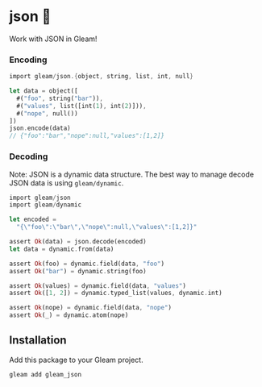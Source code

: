 # json 🐑

Work with JSON in Gleam!

### Encoding

```rust
import gleam/json.{object, string, list, int, null}

let data = object([
  #("foo", string("bar")),
  #("values", list([int(1), int(2)])),
  #("nope", null())
])
json.encode(data)
// {"foo":"bar","nope":null,"values":[1,2]}
```

### Decoding

Note: JSON is a dynamic data structure.
The best way to manage decode JSON data is using `gleam/dynamic`.

```rust
import gleam/json
import gleam/dynamic

let encoded =
  "{\"foo\":\"bar\",\"nope\":null,\"values\":[1,2]}"

assert Ok(data) = json.decode(encoded)
let data = dynamic.from(data)

assert Ok(foo) = dynamic.field(data, "foo")
assert Ok("bar") = dynamic.string(foo)

assert Ok(values) = dynamic.field(data, "values")
assert Ok([1, 2]) = dynamic.typed_list(values, dynamic.int)

assert Ok(nope) = dynamic.field(data, "nope")
assert Ok(_) = dynamic.atom(nope)
```

## Installation

Add this package to your Gleam project.

```shell
gleam add gleam_json
```
